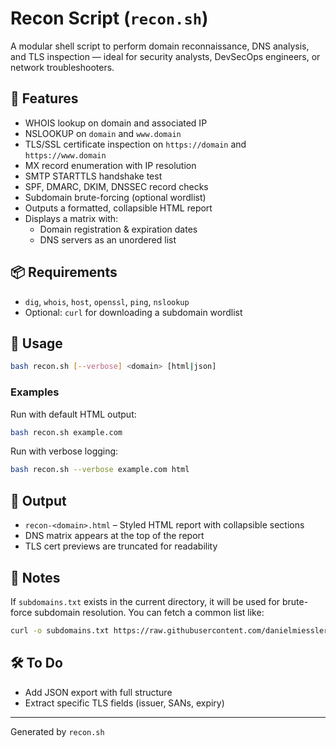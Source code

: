 # Recon Script (`recon.sh`)

A modular shell script to perform domain reconnaissance, DNS analysis, and TLS inspection — ideal for security analysts, DevSecOps engineers, or network troubleshooters.

## 🔧 Features

- WHOIS lookup on domain and associated IP
- NSLOOKUP on `domain` and `www.domain`
- TLS/SSL certificate inspection on `https://domain` and `https://www.domain`
- MX record enumeration with IP resolution
- SMTP STARTTLS handshake test
- SPF, DMARC, DKIM, DNSSEC record checks
- Subdomain brute-forcing (optional wordlist)
- Outputs a formatted, collapsible HTML report
- Displays a matrix with:
  - Domain registration & expiration dates
  - DNS servers as an unordered list

## 📦 Requirements

- `dig`, `whois`, `host`, `openssl`, `ping`, `nslookup`
- Optional: `curl` for downloading a subdomain wordlist

## 🚀 Usage

```bash
bash recon.sh [--verbose] <domain> [html|json]
```

### Examples

Run with default HTML output:
```bash
bash recon.sh example.com
```

Run with verbose logging:
```bash
bash recon.sh --verbose example.com html
```

## 📄 Output

- `recon-<domain>.html` – Styled HTML report with collapsible sections
- DNS matrix appears at the top of the report
- TLS cert previews are truncated for readability

## 📝 Notes

If `subdomains.txt` exists in the current directory, it will be used for brute-force subdomain resolution. You can fetch a common list like:

```bash
curl -o subdomains.txt https://raw.githubusercontent.com/danielmiessler/SecLists/master/Discovery/DNS/subdomains-top1000.txt
```

## 🛠 To Do

- Add JSON export with full structure
- Extract specific TLS fields (issuer, SANs, expiry)

---

Generated by `recon.sh`
